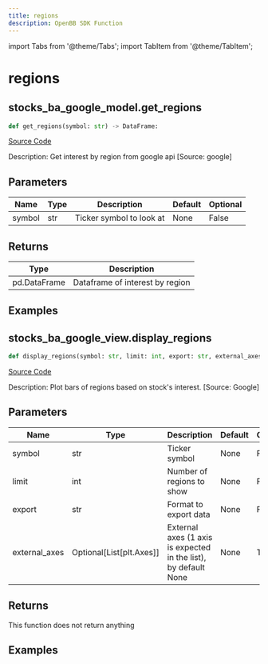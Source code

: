 ```yaml
---
title: regions
description: OpenBB SDK Function
---
```


import Tabs from '@theme/Tabs';
import TabItem from '@theme/TabItem';

# regions

<Tabs>
<TabItem value="model" label="Model" default>

## stocks_ba_google_model.get_regions

```python title='openbb_terminal/common/behavioural_analysis/google_model.py'
def get_regions(symbol: str) -> DataFrame:
```
[Source Code](https://github.com/OpenBB-finance/OpenBBTerminal/tree/main/openbb_terminal/common/behavioural_analysis/google_model.py#L44)

Description: Get interest by region from google api [Source: google]

## Parameters

| Name | Type | Description | Default | Optional |
| ---- | ---- | ----------- | ------- | -------- |
| symbol | str | Ticker symbol to look at | None | False |

## Returns

| Type | Description |
| ---- | ----------- |
| pd.DataFrame | Dataframe of interest by region |

## Examples



</TabItem>
<TabItem value="view" label="View">

## stocks_ba_google_view.display_regions

```python title='openbb_terminal/common/behavioural_analysis/google_view.py'
def display_regions(symbol: str, limit: int, export: str, external_axes: Optional[List[matplotlib.axes._axes.Axes]]) -> None:
```
[Source Code](https://github.com/OpenBB-finance/OpenBBTerminal/tree/main/openbb_terminal/common/behavioural_analysis/google_view.py#L156)

Description: Plot bars of regions based on stock's interest. [Source: Google]

## Parameters

| Name | Type | Description | Default | Optional |
| ---- | ---- | ----------- | ------- | -------- |
| symbol | str | Ticker symbol | None | False |
| limit | int | Number of regions to show | None | False |
| export | str | Format to export data | None | False |
| external_axes | Optional[List[plt.Axes]] | External axes (1 axis is expected in the list), by default None | None | True |

## Returns

This function does not return anything

## Examples



</TabItem>
</Tabs>
